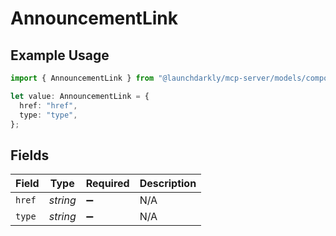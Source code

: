 # AnnouncementLink

## Example Usage

```typescript
import { AnnouncementLink } from "@launchdarkly/mcp-server/models/components";

let value: AnnouncementLink = {
  href: "href",
  type: "type",
};
```

## Fields

| Field              | Type               | Required           | Description        |
| ------------------ | ------------------ | ------------------ | ------------------ |
| `href`             | *string*           | :heavy_minus_sign: | N/A                |
| `type`             | *string*           | :heavy_minus_sign: | N/A                |